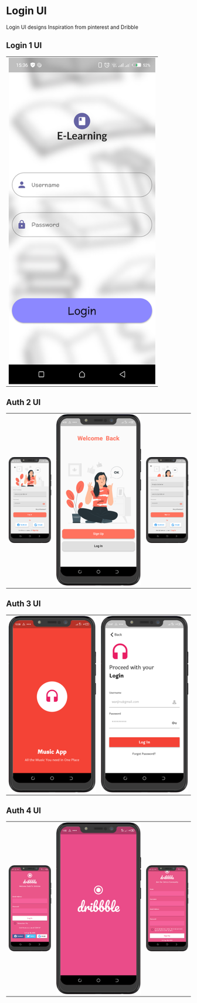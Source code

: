 # Login UI

Login UI designs Inspiration from pinterest and Dribble

## Login 1 UI

<div style="text-align: center">
<table>
<tr>
<td style="text-align: center">
    <img src="screenshots/login.png" width="400"/>
</td>
</tr>
</table>
</div>

## Auth 2 UI

<div style="text-align: center">
<table>
<tr>
<td style="text-align: center">
<img src="screenshots/signin_page.png" width="200"/>
</td>
<td style="text-align: center">
    <img src="screenshots/splash_page.png" width="400"/>
</td>
  <td style="text-align: center">
<img src="screenshots/signup_page.png" width="200"/>
</td>
</tr>
</table>
</div>

## Auth 3 UI
<div style="text-align: center">
<table>
<tr>
<td style="text-align: center">
    <img src="screenshots/splash3_page.png" width="400"/>
</td>
  <td style="text-align: center">
<img src="screenshots/signin3_page.png" width="400"/>
</td>
</tr>
</table>
</div>



## Auth 4 UI

<div style="text-align: center">
<table>
<tr>
<td style="text-align: center">
<img src="screenshots/login4_page.png" width="200"/>
</td>
<td style="text-align: center">
    <img src="screenshots/spalsh4_page.png" width="400"/>
</td>
  <td style="text-align: center">
<img src="screenshots/signup4_page.png" width="200"/>
</td>
</tr>
</table>
</div>